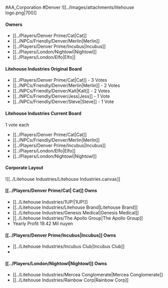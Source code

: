 #AA_Corporation #Denver 
![[../Images/attachments/litehouse logo.png|700]]
#### Owners
- [[../Players/Denver Prime/Cat|Cat]]
- [[../NPCs/Friendly/Denver/Merlin|Merlin]] 
- [[../Players/Denver Prime/Incubus|Incubus]]
- [[../Players/London/Nightowl|Nightowl]]
- [[../Players/London/Elfo|Elfo]]

#### Litehouse Industries Original Board
- [[../Players/Denver Prime/Cat|Cat]] - 3 Votes
- [[../NPCs/Friendly/Denver/Merlin|Merlin]] - 2 Votes
- [[../NPCs/Friendly/Denver/Kalt|Kalt]] - 2 Votes
- [[../NPCs/Friendly/Denver/Jess|Jess]] - 1 Vote
- [[../NPCs/Friendly/Denver/Steve|Steve]] - 1 Vote

#### Litehouse Industries Current Board
1 vote each
- [[../Players/Denver Prime/Cat|Cat]]
- [[../NPCs/Friendly/Denver/Merlin|Merlin]]
- [[../Players/Denver Prime/Incubus|Incubus]]
- [[../Players/London/Elfo|Elfo]]
- [[../Players/London/Nightowl|Nightowl]]

#### Corporate Layout
![[../Litehouse Industries/Litehouse Industries.canvas]]

#### [[../Players/Denver Prime/Cat| Cat]] Owns
- [[../Litehouse Industries/1UP!|1UP!]]
- [[../Litehouse Industries/Litehouse Brand|Litehouse Brand]]
-  [[../Litehouse Industries/Genesis Medical|Genesis Medical]]
-  [[../Litehouse Industries/The Apollo Group|The Apollo Group]]
-  Yearly Profit 19.42 Mil nuyen


#### [[../Players/Denver Prime/Incubus|Incubus]] Owns
- [[../Litehouse Industries/Incubus Club|Incubus Club]]
- 

#### [[../Players/London/Nightowl|Nightowl]] Owns
- [[../Litehouse Industries/Mercea Conglomerate|Mercea Conglomerate]]
- [[../Litehouse Industries/Rainbow Corp|Rainbow Corp]]